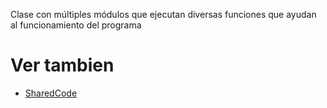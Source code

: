 Clase con múltiples módulos que ejecutan diversas funciones que ayudan al funcionamiento del programa


# Ver tambien
- [SharedCode](/SharedCode)